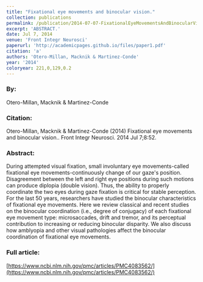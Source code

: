 ```yaml
---
title: "Fixational eye movements and binocular vision."
collection: publications
permalink: /publication/2014-07-07-FixationalEyeMovementsAndBinocularVision_
excerpt: 'ABSTRACT.'
date: Jul 7, 2014
venue: 'Front Integr Neurosci'
paperurl: 'http://academicpages.github.io/files/paper1.pdf'
citation: 'a'
authors: 'Otero-Millan, Macknik & Martinez-Conde'
year: '2014'
coloryear: 221,0,129,0.2
---
```


### By: 
Otero-Millan, Macknik & Martinez-Conde

### Citation: 
Otero-Millan, Macknik & Martinez-Conde (2014) Fixational eye movements and binocular vision.. Front Integr Neurosci. 2014 Jul 7;8:52. 

### Abstract: 
During attempted visual fixation, small involuntary eye movements-called fixational eye movements-continuously change of our gaze's position. Disagreement between the left and right eye positions during such motions can produce diplopia (double vision). Thus, the ability to properly coordinate the two eyes during gaze fixation is critical for stable perception. For the last 50 years, researchers have studied the binocular characteristics of fixational eye movements. Here we review classical and recent studies on the binocular coordination (i.e., degree of conjugacy) of each fixational eye movement type: microsaccades, drift and tremor, and its perceptual contribution to increasing or reducing binocular disparity. We also discuss how amblyopia and other visual pathologies affect the binocular coordination of fixational eye movements.

### Full article: 
[https://www.ncbi.nlm.nih.gov/pmc/articles/PMC4083562/](https://www.ncbi.nlm.nih.gov/pmc/articles/PMC4083562/)

